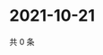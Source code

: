 # 2021-10-21

共 0 条

<!-- BEGIN WEIBO -->
<!-- 最后更新时间 Thu Oct 21 2021 06:00:48 GMT+0800 (China Standard Time) -->

<!-- END WEIBO -->
